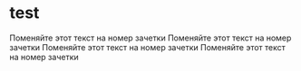 # test
Поменяйте этот текст на номер зачетки
Поменяйте этот текст на номер зачетки
Поменяйте этот текст на номер зачетки
Поменяйте этот текст на номер зачетки

